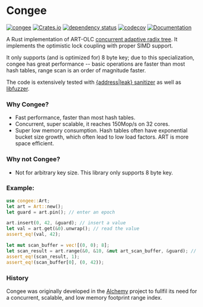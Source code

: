 # Congee 
[![congee](https://github.com/XiangpengHao/congee/actions/workflows/ci.yml/badge.svg)](https://github.com/XiangpengHao/congee/actions/workflows/ci.yml)
[![Crates.io](https://img.shields.io/crates/v/congee.svg)](
https://crates.io/crates/congee)
[![dependency status](https://deps.rs/repo/github/xiangpenghao/congee/status.svg)](https://deps.rs/crate/congee)
[![codecov](https://codecov.io/gh/XiangpengHao/congee/branch/main/graph/badge.svg?token=x0PSjQrqyR)](https://codecov.io/gh/XiangpengHao/congee)
[![Documentation](https://docs.rs/congee/badge.svg)](https://docs.rs/congee)

A Rust implementation of ART-OLC [concurrent adaptive radix tree](https://db.in.tum.de/~leis/papers/artsync.pdf).
It implements the optimistic lock coupling with proper SIMD support.

It only supports (and is optimized for) 8 byte key;
due to this specialization, congee has great performance -- basic operations are faster than most hash tables, range scan is an order of magnitude faster.

The code is extensively tested with [{address|leak} sanitizer](https://doc.rust-lang.org/beta/unstable-book/compiler-flags/sanitizer.html) as well as [libfuzzer](https://llvm.org/docs/LibFuzzer.html).

### Why Congee?
- Fast performance, faster than most hash tables.
- Concurrent, super scalable, it reaches 150Mop/s on 32 cores.
- Super low memory consumption. Hash tables often have exponential bucket size growth, which often lead to low load factors. ART is more space efficient.


### Why not Congee?
- Not for arbitrary key size. This library only supports 8 byte key.


### Example:
```rust
use congee::Art;
let art = Art::new();
let guard = art.pin(); // enter an epoch

art.insert(0, 42, &guard); // insert a value
let val = art.get(&0).unwrap(); // read the value
assert_eq!(val, 42);

let mut scan_buffer = vec![(0, 0); 8];
let scan_result = art.range(&0, &10, &mut art_scan_buffer, &guard); // scan values
assert_eq!(scan_result, 1);
assert_eq!(scan_buffer[0], (0, 42));
```

### History
Congee was originally developed in the [Alchemy](https://github.com/XiangpengHao/alchemy) project to fullfil its need for a concurrent, scalable, and low memory footprint range index.
